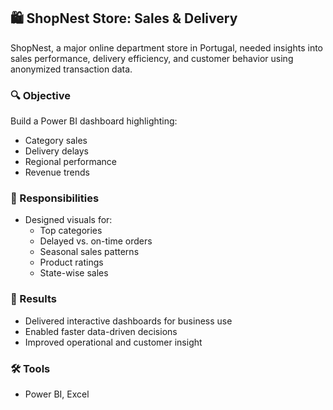 
## 🛍️ ShopNest Store: Sales & Delivery 

ShopNest, a major online department store in Portugal, needed insights into sales performance, delivery efficiency, and customer behavior using anonymized transaction data.

### 🔍 Objective
Build a Power BI dashboard highlighting:
- Category sales
- Delivery delays
- Regional performance
- Revenue trends

### 💼 Responsibilities
- Designed visuals for:
  - Top categories
  - Delayed vs. on-time orders
  - Seasonal sales patterns
  - Product ratings
  - State-wise sales

### 🚀 Results
- Delivered interactive dashboards for business use  
- Enabled faster data-driven decisions  
- Improved operational and customer insight

### 🛠️ Tools
- Power BI, Excel

